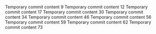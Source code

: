 Temporary commit content 9
Temporary commit content 12
Temporary commit content 17
Temporary commit content 30
Temporary commit content 34
Temporary commit content 46
Temporary commit content 56
Temporary commit content 59
Temporary commit content 62
Temporary commit content 73
